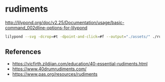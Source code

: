 # rudiments

http://lilypond.org/doc/v2.25/Documentation/usage/basic-command_002dline-options-for-lilypond

```bash
lilypond --svg -dcrop=#t -dpoint-and-click=#f --output="./assets/" ./rudiments/single-stroke-roll.ly
```

## References

- https://vicfirth.zildjian.com/education/40-essential-rudiments.html
- https://www.40drumrudiments.com/
- https://www.pas.org/resources/rudiments
